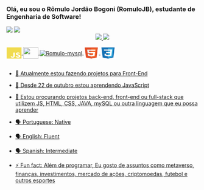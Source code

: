 ### Olá, eu sou o Rômulo Jordão Bogoni (RomuloJB), estudante de Engenharia de Software!

<div> 
  <a href = "mailto:bogoniromulo@gmail.com"><img src="https://img.shields.io/badge/-Gmail-%23333?style=for-the-badge&logo=gmail&logoColor=white" target="_blank"></a>
  <a href="https://www.linkedin.com/in/rômulo-jordão-bogoni-3b572b236/" target="_blank"><img src="https://img.shields.io/badge/-LinkedIn-%230077B5?style=for-the-badge&logo=linkedin&logoColor=white" target="_blank"></a> 
</div>

<div align="center">
  <a href="https://github.com/RomuloJB">
  <img height="170em" src="https://github-readme-stats.vercel.app/api?username=RomuloJB&show_icons=true&theme=highcontrast&include_all_commits=true&count_private=true"/>
  <img height="170em" src="https://github-readme-stats.vercel.app/api/top-langs/?username=RomuloJB&layout=compact&langs_count=7&theme=highcontrast"/>
</div>
  
  <div style="display: inline_block"><br>
  <img align="center" alt="Romulo-Js" height="30" width="40" src="https://raw.githubusercontent.com/devicons/devicon/master/icons/javascript/javascript-plain.svg">
  <img align="center" alt"Romulo-Java" height="30" width="40" src="https://cdn.jsdelivr.net/gh/devicons/devicon/icons/java/java-original.svg" />
  <img align="center" alt="Romulo-mysql" height="30" width="40" src="https://cdn.jsdelivr.net/gh/devicons/devicon/icons/mysql/mysql-original.svg" />
  <img align="center" alt="Romulo-HTML" height="30" width="40" src="https://raw.githubusercontent.com/devicons/devicon/master/icons/html5/html5-original.svg">
  <img align="center" alt="Romulo-CSS" height="30" width="40" src="https://raw.githubusercontent.com/devicons/devicon/master/icons/css3/css3-original.svg">
   
</div>
  
##
  
- 🔭 Atualmente estou fazendo projetos para Front-End
- 🌱 Desde 22 de outubro estou aprendendo JavaScript
- 👯 Estou procurando projetos back-end, front-end ou full-stack que utilizem JS, HTML, CSS, JAVA, mySQL ou outra linguagem que eu possa aprender
- 🗣️ Portuguese: Native
- 🗣️ English: Fluent
- 🗣️ Spanish: Intermediate

- ⚡ Fun fact: Além de programar, Eu gosto de assuntos como metaverso, finanças, investimentos, mercado de ações, criptomoedas, futebol e outros esportes
